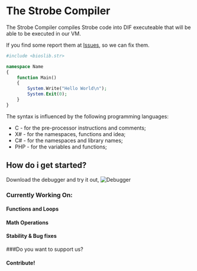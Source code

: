 # The Strobe Compiler
The Strobe Compiler compiles Strobe code into DIF executeable that will be able to be executed in our VM.

If you find some report them at [Issues](//github.com/mihail-mojsoski/Strobe/issues), so we can fix them.

```php
#include <bioslib.str>

namespace Name
{
	function Main()
	{
		System.Write("Hello World\n");
		System.Exit(0);
	}
}
```

The syntax is influenced by the following programming languages:

 - C - for the pre-processor instructions and comments;
 - X# - for the namespaces, functions and idea;
 - C# - for the namespaces and library names;
 - PHP - for the variables and functions;

## How do i get started?
Download the debugger and try it out,
![Debugger](http://i.imgur.com/PlyZLkr.png)

### Currently Working On:
#### Functions and Loops
#### Math Operations
#### Stability & Bug fixes

###Do you want to support us?
#### Contribute!
